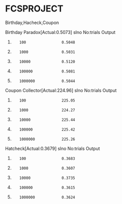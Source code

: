 # FCSPROJECT
Birthday,Hacheck,Coupon

Birthday Paradox[Actual:0.5073]
slno     No:trials           Output
1.        100                0.5048
2.        1000               0.5031
3.        10000              0.5120
4.        100000             0.5081
5.        1000000            0.5044

Coupon Collector[Actual:224.96]
slno     No:trials           Output
1.        100                225.05
2.        1000               224.27
3.        10000              225.44
4.        100000             225.42
5.        1000000            225.26

Hatcheck[Actual:0.3679]
slno     No:trials           Output
1.        100                0.3683
2.        1000               0.3607
3.        10000              0.3735
4.        100000             0.3615
5.        1000000            0.3624